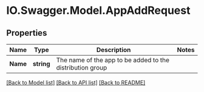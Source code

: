 # IO.Swagger.Model.AppAddRequest
## Properties

Name | Type | Description | Notes
------------ | ------------- | ------------- | -------------
**Name** | **string** | The name of the app to be added to the distribution group | 

[[Back to Model list]](../README.md#documentation-for-models) [[Back to API list]](../README.md#documentation-for-api-endpoints) [[Back to README]](../README.md)

